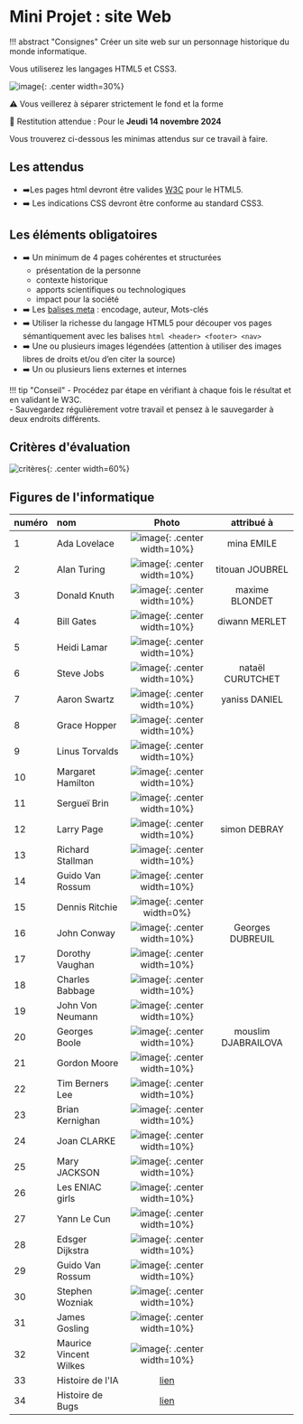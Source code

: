 # Mini Projet : site Web

!!! abstract "Consignes"
    Créer un site web sur un personnage historique du monde informatique.
 
Vous utiliserez les langages HTML5 et CSS3.  

![image](data/html5css3.png){: .center width=30%}
  
⚠️ Vous veillerez à séparer strictement le fond et la forme 

📆 Restitution attendue : Pour le **Jeudi 14 novembre 2024**
 
Vous trouverez ci-dessous les minimas attendus sur ce travail à faire. <br />

## Les attendus 
- ➡️Les pages html devront être valides [W3C](https://validator.w3.org/) pour le HTML5. 
- ➡️ Les indications CSS devront être conforme au standard CSS3. 

## Les éléments obligatoires 
- ➡️ Un minimum de 4 pages cohérentes et structurées 
    - présentation de la personne
    - contexte historique
    - apports scientifiques ou technologiques
    - impact pour la société
- ➡️ Les [balises meta](https://developer.mozilla.org/fr/docs/Web/HTML/Element/meta) : encodage, auteur, Mots-clés 
- ➡️ Utiliser la richesse du langage HTML5 pour découper vos pages sémantiquement avec les balises ```html <header> <footer> <nav>```
- ➡️ Une ou plusieurs images légendées (attention à utiliser des images libres de droits et/ou d’en citer la source) 
- ➡️ Un ou plusieurs liens externes et internes 

!!! tip "Conseil"
    - Procédez par étape en vérifiant à chaque fois le résultat et en validant le W3C.<br />
    - Sauvegardez régulièrement votre travail et pensez à le sauvegarder à deux endroits différents. 

## Critères d'évaluation

![critères](data/critereEvaluation.jpg){: .center width=60%}

## Figures de l'informatique
|numéro|nom| Photo|attribué à|
|:---|:----|:---:|:--:|
|1|Ada Lovelace|![image](data/adalovelace.jpg){: .center width=10%}|mina EMILE|
|2|Alan Turing|![image](data/turing.jpg){: .center width=10%}|titouan JOUBREL|
|3|Donald Knuth|![image](data/knuth.jpg){: .center width=10%}|maxime BLONDET|
|4|Bill Gates|![image](data/gates.jpg){: .center width=10%}|diwann MERLET|
|5|Heidi Lamar|![image](data/lamar.jpg){: .center width=10%}||
|6|Steve Jobs|![image](data/jobs.jpg){: .center width=10%}|nataël CURUTCHET|
|7|Aaron Swartz|![image](data/swartz.jpg){: .center width=10%}|yaniss DANIEL|
|8|Grace Hopper|![image](data/hopper.jpeg){: .center width=10%}||
|9|Linus Torvalds|![image](data/linus.jpeg){: .center width=10%}||
|10|Margaret Hamilton|![image](data/hamilton.jpg){: .center width=10%}||
|11|Sergueï Brin|![image](data/brin.jpg){: .center width=10%}||
|12|Larry Page|![image](data/page.jpg){: .center width=10%}|simon DEBRAY|
|13|Richard Stallman|![image](data/stallman.jpeg){: .center width=10%}||
|14|Guido Van Rossum|![image](data/rossum.jpg){: .center width=10%}||
|15|Dennis Ritchie|![image](data/ritchie.jpg){: .center width=0%}||
|16|John Conway|![image](data/conway.jpg){: .center width=10%}|Georges DUBREUIL|
|17|Dorothy Vaughan|![image](data/Vaughan.jpg){: .center width=10%}||
|18|Charles Babbage|![image](data/Babbage.jpg){: .center width=10%}||
|19|John Von Neumann|![image](data/vonneumann.jpg){: .center width=10%}||
|20|Georges Boole|![image](data/boole.jpg){: .center width=10%}|mouslim DJABRAILOVA|
|21|Gordon Moore |![image](data/moore.JPG){: .center width=10%}||
|22|Tim Berners Lee|![image](data/tim.jpg){: .center width=10%}||
|23|Brian Kernighan|![image](data/brian.jpg){: .center width=10%}||
|24|Joan CLARKE|![image](./data/joan-clarke.jpeg){: .center width=10%}||
|25|Mary JACKSON|![image](./data/mary.jpg){: .center width=10%}||
|26|Les ENIAC girls|![image](./data/eniac.webp){: .center width=10%}||
|27|Yann Le Cun|![image](./data/yann.jpg){: .center width=10%}||
|28|Edsger Dijkstra|![image](./data/800px-Edsger_Wybe_Dijkstra.jpg){: .center width=10%}||
|29|Guido Van Rossum|![image](./data/guido.jpg){: .center width=10%}||
|30|Stephen Wozniak|![image](./data/Wozniak.jpg){: .center width=10%}||
|31|James Gosling|![image](./data/James_Gosling_2005.jpg){: .center width=10%}||
|32|Maurice Vincent Wilkes|![image](./data/wilkes.jpg){: .center width=10%}||
|33|Histoire de l'IA|[lien](https://www.thats-ai.org/fr-CH/units/l-histoire-de-l-ia)||
|34|Histoire de Bugs|[lien](https://horustest.io/blog/les-10-bugs-informatiques-les-plus-couteux-de-l-histoire/)||


